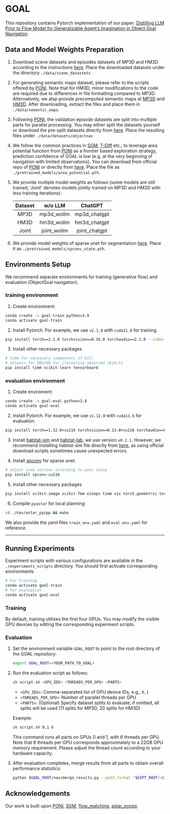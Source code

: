 # GOAL
This repository contains Pytorch implementation of our paper: [Distilling LLM Prior to Flow Model for Generalizable Agent’s Imagination in Object Goal Navigation](http://arxiv.org/abs/2508.09423)

## Data and Model Weights Preparation
1. Download scene datasets and episodes datasets of MP3D and HM3D according to the instructions [here](https://github.com/facebookresearch/habitat-lab/blob/main/DATASETS.md). Place the downloaded datasets under the directory `./data/scene_datastets`

2. For generating semantic maps dataset, please refer to the scripts offered by [PONI](https://github.com/srama2512/PONI). Note that for HM3D, minor modifications to the code are required due to differences in file formatting compared to MP3D. Alternatively, we alsp provide precomputed semantic maps at [MP3D](https://drive.google.com/file/d/1k4nreOA9xhC8PnKhk2FTlcsuAsZaAJki/view?usp=drive_link) and [HM3D](https://drive.google.com/file/d/174Vu2p97SRiRktLdfHV_4XaHFxucoz3F/view?usp=drive_link). After downloading, extract the files and place them in `./data/semantic_maps`.

3. Following [PONI](https://github.com/srama2512/PONI), the validation episode datasets are split into multiple parts for parallel processing. You may either split the datasets yourself or download the pre-split datasets directly from [here](https://drive.google.com/drive/folders/1ziiEyBOnRO5A2XHm24XSt5ext8HlkCQH?usp=drive_link). Place the resulting files under `./data/datasets/objectnav`

4. We follow the common practices in [SGM](https://github.com/sx-zhang/SGM), [T-Diff](https://github.com/sx-zhang/T-diff) etc., to leverage area potential function from [PONI](https://github.com/srama2512/PONI) as a frontier based exploration strategy, prediction confidence of GOAL is low (e.g. at the very beginning of navigation with limited observations). You can download from official repo of [PONI](https://github.com/srama2512/PONI) or directly from [here](https://drive.google.com/file/d/1DpG4k7lFl6SV54Eud2CmPgva2CEQsVYD/view?usp=drive_link). Place the file as `./pretrained_models/area_potential.pth`. 

4. We provide multiple model weights as follows (some models are still trained; 'Joint' denotes models jointly trained on MP3D and HM3D with less training iterations):

    | Dataset | w/o LLM       | ChatGPT         |
    |:-------:|:-------------:|:---------------:|
    | MP3D    | mp3d_wollm    | mp3d_chatgpt    |
    | HM3D    | hm3d_wollm    | hm3d_chatgpt    |
    | Joint   | joint_wollm   | joint_chatgpt   |


5. We provide model weights of sparse unet for segmentation [here](https://drive.google.com/file/d/194ZN-eua0CjN9o1ymbf4_9eLY1uUhXyT/view?usp=drive_link). Place it as `./pretrained_models/spconv_state.pth`.

## Environments Setup
We recommend separate environments for training (generative flow) and evaluation (ObjectGoal navigation).
### training environment
1. Create environment:
```bash
conda create -n goal-train python=3.9
conda activate goal-train
```
2. Install Pytorch. For example, we use `v2.1.0` with `cuda11.8` for training.
```bash
pip install torch==2.1.0 torchvision==0.16.0 torchaudio==2.1.0 --index-url https://download.pytorch.org/whl/cu118
```
3. Install other necessary packages
```bash
# timm for necessary components of DiT; 
# sklearn for DBSCAN for clustering observed objects
pip install timm scikit-learn tensorboard
```

### evaluation environment
1. Create enviroment:
```bash
conda create -n goal-eval python=3.8
conda activate goal-eval
```
2. Install Pytorch. For example, we use `v1.12.0` with `cuda11.6` for evaluation. 
```bash
pip install torch==1.12.0+cu116 torchvision==0.13.0+cu116 torchaudio==0.12.0 --extra-index-url https://download.pytorch.org/whl/cu116
```
3. Install [habitat-sim](https://github.com/facebookresearch/habitat-sim) and [habitat-lab](https://github.com/facebookresearch/habitat-lab), we use version `v0.2.1`. However, we recommend installing habtiat-sim file directly from [here](https://anaconda.org/aihabitat/habitat-sim/files), as using official download scripts sometimes cause unexpected errors. 

4. Install [spconv](https://github.com/traveller59/spconv) for sparse unet. 
```bash
# adjust cuda version according to your setup 
pip install spconv-cu116
```

5. Install other necessary packages
```bash
pip install scikit-image scikit-fmm einops timm six torch_geometric torchdiffeq
```

6. Compile `pyastar` for local planning:
```bash
cd ./nav/astar_pycpp && make
```

We also provide the yaml files `train_env.yaml` and `eval.env.yaml` for reference.  

---

## Running Experiments

Experiment scripts with various configurations are available in the `./experiments_scripts` directory. You should first activate corresponding environments
```bash
# For training 
conda activate goal-train
# For evaluation 
conda activate goal-eval
```

### Training

By default, training utilizes the first four GPUs. You may modify the visible GPU devices by editing the corresponding experiment scripts.

### Evaluation

1. Set the environment variable `GOAL_ROOT` to point to the root directory of the GOAL repository:
    ```bash
    export GOAL_ROOT=<YOUR_PATH_TO_GOAL>
    ```

2. Run the evaluation script as follows:
    ```bash
    sh script.sh <GPU_IDS> <THREADS_PER_GPU> <PARTS>
    ```

    - `<GPU_IDS>`: Comma-separated list of GPU device IDs, e.g., `0,1`  
    - `<THREADS_PER_GPU>`: Number of parallel threads per GPU  
    - `<PARTS>`: (Optional) Specify dataset splits to evaluate; if omitted, all splits will be used (11 splits for MP3D, 20 splits for HM3D)

    Example:
    ```bash
    sh script.sh 0,1 6
    ```
    This command runs all parts on GPUs 0 and 1, with 6 threads per GPU. Note that 6 threads per GPU corresponds approximately to a 22GB GPU memory requirement. Please adjust the thread count according to your hardware capacity.

3. After evaluation completes, merge results from all parts to obtain overall performance statistics:
    ```bash
    python $GOAL_ROOT/nav/merge_results.py --path_format "$EXPT_ROOT/<EXP_NAME>/tb_seed_100_val_part_*/stats.json"
    ```

## Acknowledgements
Our work is built upon [PONI](https://github.com/srama2512/PONI), [SGM](https://github.com/sx-zhang/SGM), [flow_matching]([astar_pycpp](https://github.com/srama2512/astar_pycpp)), [astar_pycpp](https://github.com/srama2512/astar_pycpp).